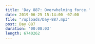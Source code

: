 ```yaml
---
title: 'Day 887: Overwhelming force.'
date: 2019-06-25 15:14:00 -07:00
file: "/uploads/Day-887.mp3"
post: Day 887
duration: '00:08:03'
length: 6740262
---
```


